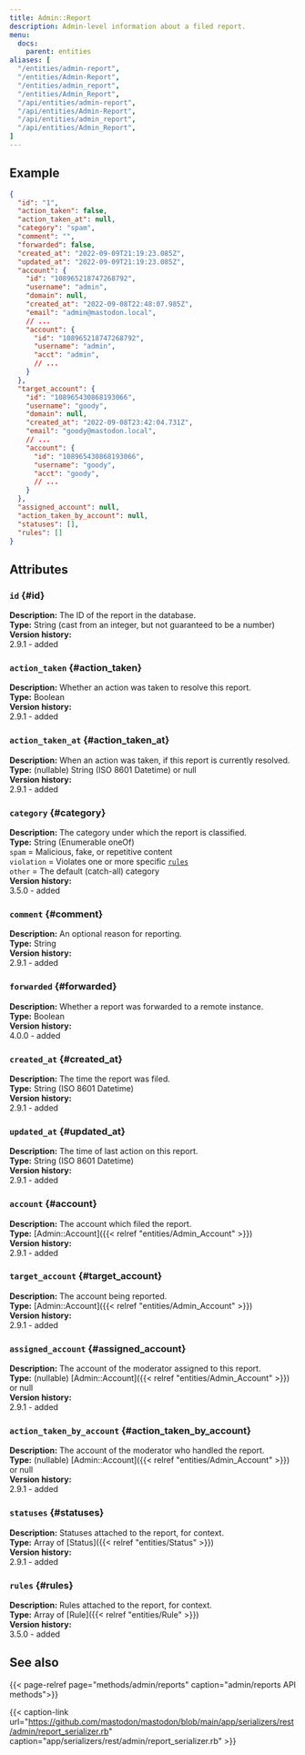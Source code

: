 ```yaml
---
title: Admin::Report
description: Admin-level information about a filed report.
menu:
  docs:
    parent: entities
aliases: [
  "/entities/admin-report",
  "/entities/Admin-Report",
  "/entities/admin_report",
  "/entities/Admin_Report",
  "/api/entities/admin-report",
  "/api/entities/Admin-Report",
  "/api/entities/admin_report",
  "/api/entities/Admin_Report",
]
---
```


## Example

```json
{
  "id": "1",
  "action_taken": false,
  "action_taken_at": null,
  "category": "spam",
  "comment": "",
  "forwarded": false,
  "created_at": "2022-09-09T21:19:23.085Z",
  "updated_at": "2022-09-09T21:19:23.085Z",
  "account": {
    "id": "108965218747268792",
    "username": "admin",
    "domain": null,
    "created_at": "2022-09-08T22:48:07.985Z",
    "email": "admin@mastodon.local",
    // ...
    "account": {
      "id": "108965218747268792",
      "username": "admin",
      "acct": "admin",
      // ...
    }
  },
  "target_account": {
    "id": "108965430868193066",
    "username": "goody",
    "domain": null,
    "created_at": "2022-09-08T23:42:04.731Z",
    "email": "goody@mastodon.local",
    // ...
    "account": {
      "id": "108965430868193066",
      "username": "goody",
      "acct": "goody",
      // ...
    }
  },
  "assigned_account": null,
  "action_taken_by_account": null,
  "statuses": [],
  "rules": []
}
```

## Attributes

### `id` {#id}

**Description:** The ID of the report in the database.\
**Type:** String (cast from an integer, but not guaranteed to be a number)\
**Version history:**\
2.9.1 - added

### `action_taken` {#action_taken}

**Description:** Whether an action was taken to resolve this report.\
**Type:** Boolean\
**Version history:**\
2.9.1 - added

### `action_taken_at` {#action_taken_at}

**Description:** When an action was taken, if this report is currently resolved.\
**Type:** (nullable) String (ISO 8601 Datetime) or null\
**Version history:**\
2.9.1 - added

### `category` {#category}

**Description:** The category under which the report is classified.\
**Type:** String (Enumerable oneOf)\
`spam` = Malicious, fake, or repetitive content\
`violation` = Violates one or more specific [`rules`](#rules)\
`other` = The default (catch-all) category\
**Version history:**\
3.5.0 - added

### `comment` {#comment}

**Description:** An optional reason for reporting.\
**Type:** String\
**Version history:**\
2.9.1 - added

### `forwarded` {#forwarded}

**Description:** Whether a report was forwarded to a remote instance.\
**Type:** Boolean\
**Version history:**\
4.0.0 - added

### `created_at` {#created_at}

**Description:** The time the report was filed.\
**Type:** String (ISO 8601 Datetime)\
**Version history:**\
2.9.1 - added

### `updated_at` {#updated_at}

**Description:** The time of last action on this report.\
**Type:** String (ISO 8601 Datetime)\
**Version history:**\
2.9.1 - added

### `account` {#account}

**Description:** The account which filed the report.\
**Type:** [Admin::Account]({{< relref "entities/Admin_Account" >}})\
**Version history:**\
2.9.1 - added

### `target_account` {#target_account}

**Description:** The account being reported.\
**Type:** [Admin::Account]({{< relref "entities/Admin_Account" >}})\
**Version history:**\
2.9.1 - added

### `assigned_account` {#assigned_account}

**Description:** The account of the moderator assigned to this report.\
**Type:** (nullable) [Admin::Account]({{< relref "entities/Admin_Account" >}}) or null\
**Version history:**\
2.9.1 - added

### `action_taken_by_account` {#action_taken_by_account}

**Description:** The account of the moderator who handled the report.\
**Type:** (nullable) [Admin::Account]({{< relref "entities/Admin_Account" >}}) or null\
**Version history:**\
2.9.1 - added

### `statuses` {#statuses}

**Description:** Statuses attached to the report, for context.\
**Type:** Array of [Status]({{< relref "entities/Status" >}})\
**Version history:**\
2.9.1 - added

### `rules` {#rules}

**Description:** Rules attached to the report, for context.\
**Type:** Array of [Rule]({{< relref "entities/Rule" >}})\
**Version history:**\
3.5.0 - added

## See also

{{< page-relref page="methods/admin/reports" caption="admin/reports API methods">}}

{{< caption-link url="https://github.com/mastodon/mastodon/blob/main/app/serializers/rest/admin/report_serializer.rb" caption="app/serializers/rest/admin/report_serializer.rb" >}}
